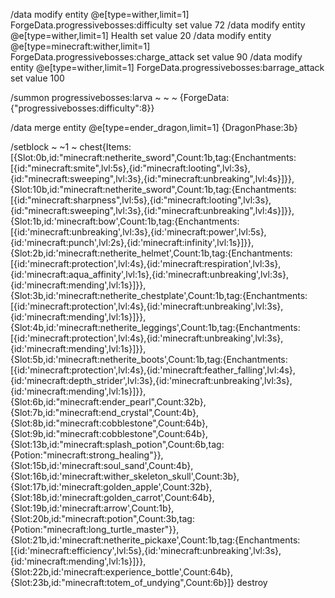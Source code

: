 /data modify entity @e[type=wither,limit=1] ForgeData.progressivebosses:difficulty set value 72
/data modify entity @e[type=wither,limit=1] Health set value 20
/data modify entity @e[type=minecraft:wither,limit=1] ForgeData.progressivebosses:charge_attack set value 90
/data modify entity @e[type=wither,limit=1] ForgeData.progressivebosses:barrage_attack set value 100

/summon progressivebosses:larva ~ ~ ~ {ForgeData:{"progressivebosses:difficulty":8}}

/data merge entity @e[type=ender_dragon,limit=1] {DragonPhase:3b}

/setblock ~ ~1 ~ chest{Items:[{Slot:0b,id:"minecraft:netherite_sword",Count:1b,tag:{Enchantments:[{id:"minecraft:smite",lvl:5s},{id:"minecraft:looting",lvl:3s},{id:"minecraft:sweeping",lvl:3s},{id:"minecraft:unbreaking",lvl:4s}]}},{Slot:10b,id:"minecraft:netherite_sword",Count:1b,tag:{Enchantments:[{id:"minecraft:sharpness",lvl:5s},{id:"minecraft:looting",lvl:3s},{id:"minecraft:sweeping",lvl:3s},{id:"minecraft:unbreaking",lvl:4s}]}},{Slot:1b,id:'minecraft:bow',Count:1b,tag:{Enchantments:[{id:'minecraft:unbreaking',lvl:3s},{id:'minecraft:power',lvl:5s},{id:'minecraft:punch',lvl:2s},{id:'minecraft:infinity',lvl:1s}]}},{Slot:2b,id:'minecraft:netherite_helmet',Count:1b,tag:{Enchantments:[{id:'minecraft:protection',lvl:4s},{id:'minecraft:respiration',lvl:3s},{id:'minecraft:aqua_affinity',lvl:1s},{id:'minecraft:unbreaking',lvl:3s},{id:'minecraft:mending',lvl:1s}]}},{Slot:3b,id:'minecraft:netherite_chestplate',Count:1b,tag:{Enchantments:[{id:'minecraft:protection',lvl:4s},{id:'minecraft:unbreaking',lvl:3s},{id:'minecraft:mending',lvl:1s}]}},{Slot:4b,id:'minecraft:netherite_leggings',Count:1b,tag:{Enchantments:[{id:'minecraft:protection',lvl:4s},{id:'minecraft:unbreaking',lvl:3s},{id:'minecraft:mending',lvl:1s}]}},{Slot:5b,id:'minecraft:netherite_boots',Count:1b,tag:{Enchantments:[{id:'minecraft:protection',lvl:4s},{id:'minecraft:feather_falling',lvl:4s},{id:'minecraft:depth_strider',lvl:3s},{id:'minecraft:unbreaking',lvl:3s},{id:'minecraft:mending',lvl:1s}]}},{Slot:6b,id:"minecraft:ender_pearl",Count:32b},{Slot:7b,id:"minecraft:end_crystal",Count:4b},{Slot:8b,id:"minecraft:cobblestone",Count:64b},{Slot:9b,id:"minecraft:cobblestone",Count:64b},{Slot:13b,id:"minecraft:splash_potion",Count:6b,tag:{Potion:"minecraft:strong_healing"}},{Slot:15b,id:'minecraft:soul_sand',Count:4b},{Slot:16b,id:'minecraft:wither_skeleton_skull',Count:3b},{Slot:17b,id:'minecraft:golden_apple',Count:32b},{Slot:18b,id:'minecraft:golden_carrot',Count:64b},{Slot:19b,id:'minecraft:arrow',Count:1b},{Slot:20b,id:"minecraft:potion",Count:3b,tag:{Potion:"minecraft:long_turtle_master"}},{Slot:21b,id:'minecraft:netherite_pickaxe',Count:1b,tag:{Enchantments:[{id:'minecraft:efficiency',lvl:5s},{id:'minecraft:unbreaking',lvl:3s},{id:'minecraft:mending',lvl:1s}]}},{Slot:22b,id:'minecraft:experience_bottle',Count:64b},{Slot:23b,id:"minecraft:totem_of_undying",Count:6b}]} destroy